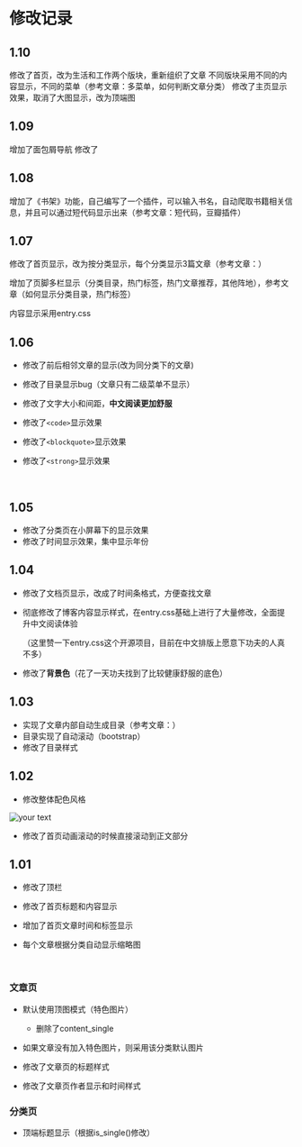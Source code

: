 # 修改记录 

## 1.10
修改了首页，改为生活和工作两个版块，重新组织了文章
不同版块采用不同的内容显示，不同的菜单（参考文章：多菜单，如何判断文章分类）
修改了主页显示效果，取消了大图显示，改为顶端图

## 1.09
增加了面包屑导航
修改了

## 1.08

增加了《书架》功能，自己编写了一个插件，可以输入书名，自动爬取书籍相关信息，并且可以通过短代码显示出来（参考文章：短代码，豆瓣插件）

## 1.07

修改了首页显示，改为按分类显示，每个分类显示3篇文章（参考文章：）

增加了页脚多栏显示（分类目录，热门标签，热门文章推荐，其他阵地），参考文章（如何显示分类目录，热门标签）

内容显示采用entry.css

## 1.06

- 修改了前后相邻文章的显示(改为同分类下的文章)

- 修改了目录显示bug（文章只有二级菜单不显示）

- 修改了文字大小和间距，**中文阅读更加舒服**

- 修改了`<code>`显示效果

- 修改了`<blockquote>`显示效果

- 修改了`<strong>`显示效果

  ​

## 1.05

- 修改了分类页在小屏幕下的显示效果
- 修改了时间显示效果，集中显示年份

## 1.04

- 修改了文档页显示，改成了时间条格式，方便查找文章

- 彻底修改了博客内容显示样式，在entry.css基础上进行了大量修改，全面提升中文阅读体验

  （这里赞一下entry.css这个开源项目，目前在中文排版上愿意下功夫的人真不多）

- 修改了**背景色**（花了一天功夫找到了比较健康舒服的底色）

## 1.03

- 实现了文章内部自动生成目录（参考文章：）
- 目录实现了自动滚动（bootstrap）
- 修改了目录样式

## 1.02

- 修改整体配色风格

![your text](http://o7bk1ffzo.bkt.clouddn.com/1479021658314)



- 修改了首页动画滚动的时候直接滚动到正文部分


## 1.01

- 修改了顶栏

- 修改了首页标题和内容显示

- 增加了首页文章时间和标签显示

- 每个文章根据分类自动显示缩略图

  ​

### 文章页

- 默认使用顶图模式（特色图片）

  - 删除了content_single

- 如果文章没有加入特色图片，则采用该分类默认图片

- 修改了文章页的标题样式

- 修改了文章页作者显示和时间样式





### 分类页

- 顶端标题显示（根据is_single()修改）




